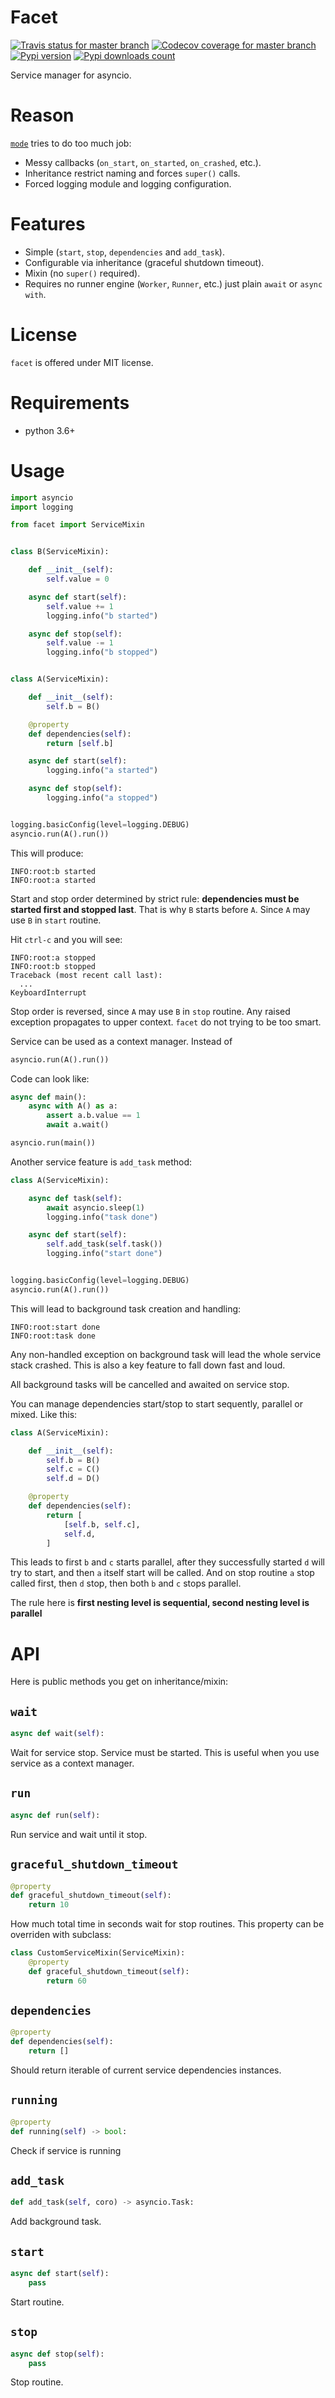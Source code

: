 # Facet
[![Travis status for master branch](https://travis-ci.com/pohmelie/facet.svg?branch=master)](https://travis-ci.com/pohmelie/facet)
[![Codecov coverage for master branch](https://codecov.io/gh/pohmelie/facet/branch/master/graph/badge.svg)](https://codecov.io/gh/pohmelie/facet)
[![Pypi version](https://img.shields.io/pypi/v/facet.svg)](https://pypi.org/project/facet/)
[![Pypi downloads count](https://img.shields.io/pypi/dm/facet)](https://pypi.org/project/facet/)

Service manager for asyncio.

# Reason
[`mode`](https://github.com/ask/mode) tries to do too much job:
- Messy callbacks (`on_start`, `on_started`, `on_crashed`, etc.).
- Inheritance restrict naming and forces `super()` calls.
- Forced logging module and logging configuration.

# Features
- Simple (`start`, `stop`, `dependencies` and `add_task`).
- Configurable via inheritance (graceful shutdown timeout).
- Mixin (no `super()` required).
- Requires no runner engine (`Worker`, `Runner`, etc.) just plain `await` or `async with`.

# License
`facet` is offered under MIT license.

# Requirements
* python 3.6+

# Usage
``` python
import asyncio
import logging

from facet import ServiceMixin


class B(ServiceMixin):

    def __init__(self):
        self.value = 0

    async def start(self):
        self.value += 1
        logging.info("b started")

    async def stop(self):
        self.value -= 1
        logging.info("b stopped")


class A(ServiceMixin):

    def __init__(self):
        self.b = B()

    @property
    def dependencies(self):
        return [self.b]

    async def start(self):
        logging.info("a started")

    async def stop(self):
        logging.info("a stopped")


logging.basicConfig(level=logging.DEBUG)
asyncio.run(A().run())
```
This will produce:
```
INFO:root:b started
INFO:root:a started
```
Start and stop order determined by strict rule: **dependencies must be started first and stopped last**. That is why `B` starts before `A`. Since `A` may use `B` in `start` routine.

Hit `ctrl-c` and you will see:
```
INFO:root:a stopped
INFO:root:b stopped
Traceback (most recent call last):
  ...
KeyboardInterrupt
```
Stop order is reversed, since `A` may use `B` in `stop` routine. Any raised exception propagates to upper context. `facet` do not trying to be too smart.

Service can be used as a context manager. Instead of
``` python
asyncio.run(A().run())
```
Code can look like:
``` python
async def main():
    async with A() as a:
        assert a.b.value == 1
        await a.wait()

asyncio.run(main())
```

Another service feature is `add_task` method:
``` python
class A(ServiceMixin):

    async def task(self):
        await asyncio.sleep(1)
        logging.info("task done")

    async def start(self):
        self.add_task(self.task())
        logging.info("start done")


logging.basicConfig(level=logging.DEBUG)
asyncio.run(A().run())
```
This will lead to background task creation and handling:
```
INFO:root:start done
INFO:root:task done
```
Any non-handled exception on background task will lead the whole service stack crashed. This is also a key feature to fall down fast and loud.

All background tasks will be cancelled and awaited on service stop.

You can manage dependencies start/stop to start sequently, parallel or mixed. Like this:
``` python
class A(ServiceMixin):

    def __init__(self):
        self.b = B()
        self.c = C()
        self.d = D()

    @property
    def dependencies(self):
        return [
            [self.b, self.c],
            self.d,
        ]
```
This leads to first `b` and `c` starts parallel, after they successfully started `d` will try to start, and then `a` itself start will be called. And on stop routine `a` stop called first, then `d` stop, then both `b` and `c` stops parallel.

The rule here is **first nesting level is sequential, second nesting level is parallel**

# API
Here is public methods you get on inheritance/mixin:
## `wait`
``` python
async def wait(self):
```
Wait for service stop. Service must be started. This is useful when you use service as a context manager.

## `run`
``` python
async def run(self):
```
Run service and wait until it stop.

## `graceful_shutdown_timeout`
``` python
@property
def graceful_shutdown_timeout(self):
    return 10
```
How much total time in seconds wait for stop routines. This property can be overriden with subclass:
``` python
class CustomServiceMixin(ServiceMixin):
    @property
    def graceful_shutdown_timeout(self):
        return 60
```

## `dependencies`
``` python
@property
def dependencies(self):
    return []
```
Should return iterable of current service dependencies instances.

## `running`
``` python
@property
def running(self) -> bool:
```
Check if service is running

## `add_task`
``` python
def add_task(self, coro) -> asyncio.Task:
```
Add background task.

## `start`
``` python
async def start(self):
    pass
```
Start routine.

## `stop`
``` python
async def stop(self):
    pass
```
Stop routine.
